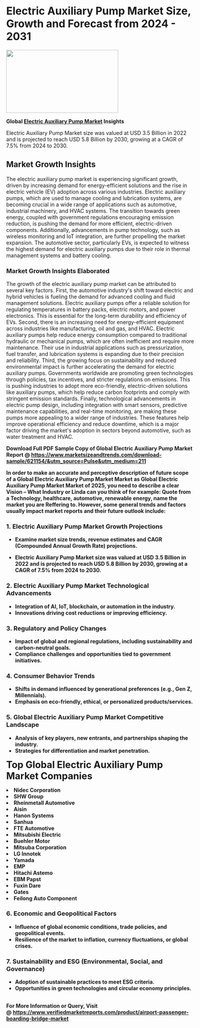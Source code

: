 <H1>Electric Auxiliary Pump Market Size, Growth and Forecast from 2024 - 2031</H1><img class="aligncenter size-medium wp-image-584254" src="https://thirdeyenews.in/wp-content/uploads/2024/09/Global-Market-Research-300x168.jpeg" alt="" width="300" height="168" /><p><strong>Global&nbsp;<a href="https://www.marketsizeandtrends.com/download-sample/621154/&amp;utm_source=Pulse&amp;utm_medium=211">Electric Auxiliary Pump Market</a> Insights</strong></p><p>Electric Auxiliary Pump Market size was valued at USD 3.5 Billion in 2022 and is projected to reach USD 5.8 Billion by 2030, growing at a CAGR of 7.5% from 2024 to 2030.</p><p><h2>Market Growth Insights</h2> The electric auxiliary pump market is experiencing significant growth, driven by increasing demand for energy-efficient solutions and the rise in electric vehicle (EV) adoption across various industries. Electric auxiliary pumps, which are used to manage cooling and lubrication systems, are becoming crucial in a wide range of applications such as automotive, industrial machinery, and HVAC systems. The transition towards green energy, coupled with government regulations encouraging emission reduction, is pushing the demand for more efficient, electric-driven components. Additionally, advancements in pump technology, such as wireless monitoring and IoT integration, are further propelling the market expansion. The automotive sector, particularly EVs, is expected to witness the highest demand for electric auxiliary pumps due to their role in thermal management systems and battery cooling. <p><strong></strong></p> <h3>Market Growth Insights Elaborated</h3> The growth of the electric auxiliary pump market can be attributed to several key factors. First, the automotive industry's shift toward electric and hybrid vehicles is fueling the demand for advanced cooling and fluid management solutions. Electric auxiliary pumps offer a reliable solution for regulating temperatures in battery packs, electric motors, and power electronics. This is essential for the long-term durability and efficiency of EVs. Second, there is an increasing need for energy-efficient equipment across industries like manufacturing, oil and gas, and HVAC. Electric auxiliary pumps help reduce energy consumption compared to traditional hydraulic or mechanical pumps, which are often inefficient and require more maintenance. Their use in industrial applications such as pressurization, fuel transfer, and lubrication systems is expanding due to their precision and reliability. Third, the growing focus on sustainability and reduced environmental impact is further accelerating the demand for electric auxiliary pumps. Governments worldwide are promoting green technologies through policies, tax incentives, and stricter regulations on emissions. This is pushing industries to adopt more eco-friendly, electric-driven solutions like auxiliary pumps, which help reduce carbon footprints and comply with stringent emission standards. Finally, technological advancements in electric pump design, including integration with smart sensors, predictive maintenance capabilities, and real-time monitoring, are making these pumps more appealing to a wider range of industries. These features help improve operational efficiency and reduce downtime, which is a major factor driving the market's adoption in sectors beyond automotive, such as water treatment and HVAC. <p><strong></p><p><span class=""><strong>Download Full PDF Sample Copy of Global Electric Auxiliary Pump Market Report</strong> @ <a href="https://www.marketsizeandtrends.com/download-sample/621154/&amp;utm_source=Pulse&amp;utm_medium=211" target="_blank">https://www.marketsizeandtrends.com/download-sample/621154/&amp;utm_source=Pulse&amp;utm_medium=211</a></span></p><p>In order to make an accurate and perceptive description of future scope of a Global&nbsp;Electric Auxiliary Pump Market Market as Global&nbsp;Electric Auxiliary Pump Market Market of 2025, you need to describe a clear Vision &ndash; What Industry or Linda can you think of for example: Quote from a Technology, healthcare, automotive, renewable energy, name the market you are Reffering to. However, some general trends and factors usually impact market reports and their future outlook include:</p><h3>1.&nbsp;<strong>Electric Auxiliary Pump Market Growth Projections</strong></h3><ul><li>Examine market size trends, revenue estimates and CAGR (Compounded Annual Growth Rate) projections.</li><li><p>Electric Auxiliary Pump Market size was valued at USD 3.5 Billion in 2022 and is projected to reach USD 5.8 Billion by 2030, growing at a CAGR of 7.5% from 2024 to 2030.</p></li></ul><h3>2.&nbsp;<strong>Electric Auxiliary Pump Market Technological Advancements</strong></h3><ul><li>Integration of AI, IoT, blockchain, or automation in the industry.</li><li>Innovations driving cost reductions or improving efficiency.</li></ul><h3>3.&nbsp;<strong>Regulatory and Policy Changes</strong></h3><ul><li>Impact of global and regional regulations, including sustainability and carbon-neutral goals.</li><li>Compliance challenges and opportunities tied to government initiatives.</li></ul><h3>4.&nbsp;<strong>Consumer Behavior Trends</strong></h3><ul><li>Shifts in demand influenced by generational preferences (e.g., Gen Z, Millennials).</li><li>Emphasis on eco-friendly, ethical, or personalized products/services.</li></ul><h3>5.&nbsp;<strong>Global Electric Auxiliary Pump Market Competitive Landscape</strong></h3><ul><li>Analysis of key players, new entrants, and partnerships shaping the industry.</li><li>Strategies for differentiation and market penetration.</li></ul><p data-pm-slice="1 1 []"><span style="color: inherit; font-family: inherit; font-size: 25px;">Top Global Electric Auxiliary Pump Market Companies</span></p><div class="" data-test-id=""><p><li>Nidec Corporation</li><li> SHW Group</li><li> Rheinmetall Automotive</li><li> Aisin</li><li> Hanon Systems</li><li> Sanhua</li><li> FTE Automotive</li><li> Mitsubishi Electric</li><li> Buehler Motor</li><li> Mitsuba Corporation</li><li> LG Innotek</li><li> Yamada</li><li> EMP</li><li> Hitachi Astemo</li><li> EBM Papst</li><li> Fuxin Dare</li><li> Gates</li><li> Feilong Auto Component</li></p></div><h3>6.&nbsp;<strong>Economic and Geopolitical Factors</strong></h3><ul><li>Influence of global economic conditions, trade policies, and geopolitical events.</li><li>Resilience of the market to inflation, currency fluctuations, or global crises.</li></ul><h3>7.&nbsp;<strong>Sustainability and ESG (Environmental, Social, and Governance)</strong></h3><ul><li>Adoption of sustainable practices to meet ESG criteria.</li><li>Opportunities in green technologies and circular economy principles.</li></ul><h2><strong style="font-size: 14px;">For More Information or Query, Visit @&nbsp;</strong><a style="background-color: #ffffff; font-size: 14px;" href="https://www.marketsizeandtrends.com/report/electric-auxiliary-pump-market/" target="_blank">https://www.verifiedmarketreports.com/product/airport-passenger-boarding-bridge-market</a></h2>
